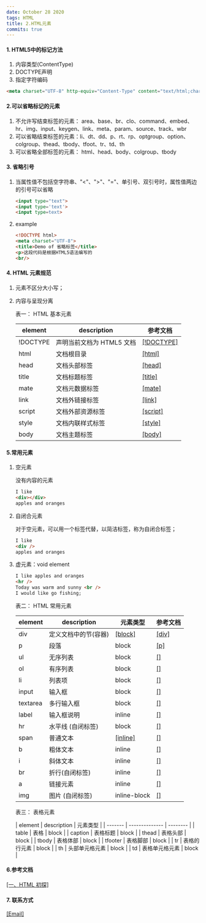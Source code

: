 ```yaml
---
date: October 28 2020
tags: HTML
title: 2.HTML元素
commits: true
---
```


#### 1. HTML5中的标记方法

1. 内容类型(ContentType)
2. DOCTYPE声明
3. 指定字符编码

```html
<meta charset="UTF-8" http-equiv="Content-Type" content="text/html;chartset=UTF-8">
```

#### 2.可以省略标记的元素

1. 不允许写结束标签的元素： area、base、br、clo、command、embed、hr、img、input、keygen、link、meta、param、source、track、wbr
2. 可以省略结束标签的元素：li、dt、dd、p、rt、rp、optgroup、option、colgroup、thead、tbody、tfoot、tr、td、th
3. 可以省略全部标签的元素： html、head、body、colgroup、tbody

#### 3. 省略引号

1. 当属性值不包括空字符串、"<"、">"、"="、单引号、双引号时，属性值两边的引号可以省略

   ```html
   <input type="text">
   <input type='text'>
   <input type=text>
   ```

2. example

   ```html
   <!DOCTYPE html>
   <meta charset="UTF-8">
   <title>Demo of 省略标签</title>
   <p>这段代码是根据HTML5语法编写的
   <br/>
   ```

#### 4. HTML 元素规范

1.  元素不区分大小写；

2.  内容与呈现分离

    表一： HTML 基本元素

    | element  | description               | 参考文档       |
    | -------- | ------------------------- | -------------- |
    | !DOCTYPE | 声明当前文档为 HTML5 文档 | [[!DOCTYPE]]() |
    | html     | 文档根目录                | [[html]]()     |
    | head     | 文档头部标签              | [[head]]()     |
    | title    | 文档标题标签              | [[title]]()    |
    | mate     | 文档元数据标签            | [[mate]]()     |
    | link     | 文档外链接标签            | [[link]]()     |
    | script   | 文档外部资源标签          | [[script]]()   |
    | style    | 文档内联样式标签          | [[style]]()    |
    | body     | 文档主题标签              | [[body]]()     |

#### 5.常用元素

1. 空元素

   没有内容的元素

   ```html
   I like
   <div></div>
   apples and oranges
   ```

2. 自闭合元素

   对于空元素，可以用一个标签代替，以简洁标签，称为自闭合标签；

   ```html
   I like
   <div />
   apples and oranges
   ```

3. 虚元素：void element

   ```html
   I like apples and oranges
   <hr />
   Today was warm and sunny <br />
   I would like go fishing;
   ```

   表二： HTML 常用元素

   | element  | description          | 元素类型     | 参考文档  |
   | -------- | -------------------- | ------------ | --------- |
   | div      | 定义文档中的节(容器) | [[block]]()  | [[div]]() |
   | p        | 段落                 | block        | [[p]]()   |
   | ul       | 无序列表             | block        | [[]]()    |
   | ol       | 有序列表             | block        | [[]]()    |
   | li       | 列表项               | block        | [[]]()    |
   | input    | 输入框               | block        | [[]]()    |
   | textarea | 多行输入框           | block        | [[]]()    |
   | label    | 输入框说明           | inline       | [[]]()    |
   | hr       | 水平线 (自闭标签)    | block        | [[]]()    |
   | span     | 普通文本             | [[inline]]() | [[]]()    |
   | b        | 粗体文本             | inline       | [[]]()    |
   | i        | 斜体文本             | inline       | [[]]()    |
   | br       | 折行(自闭标签)       | inline       | [[]]()    |
   | a        | 链接元素             | inline       | [[]]()    |
   | img      | 图片 (自闭标签)      | inline-block | [[]]()    |
   
   表三： 表格元素

   | element | description    | 元素类型 |
| ------- | -------------- | -------- |
   | table   | 表格           | block    |
   | caption | 表格标题       | block    |
   | thead   | 表格头部       | block    |
   | tbody   | 表格体部       | block    |
   | tfooter | 表格脚部       | block    |
   | tr      | 表格的行元素   | block    |
   | th      | 头部单元格元素 | block    |
   | td      | 表格单元格元素 | block    |

#### 6.参考文档

[[一、HTML 初探]](https://web-oyster.github.io/2020/10/28/HTML/Tutorial/%E4%B8%80%E3%80%81HTML%20%E5%88%9D%E6%8E%A2/)

#### 7. 联系方式

[[Email]](yuanmin8888@outlook.com)